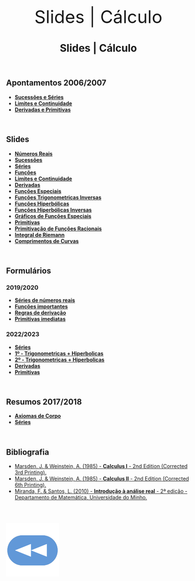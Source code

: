 <p align="center">
<font size="24">Slides | Cálculo</font>
</p>

<h1 align="center">Slides | Cálculo</h1>

<br>

## Apontamentos 2006/2007
* [**Sucessões e Séries**](Apontamentos-Sucessoes-e-Series-2006-07.pdf)
* [**Limites e Continuidade**](Apontamentos-Limites-e-Continuidade-2006-07.pdf)
* [**Derivadas e Primitivas**](Apontamentos-Derivadas-e-Primitivas-2006-07.pdf)

<br>

## Slides
* [**Números Reais**](NumerosReais.pdf)
* [**Sucessões**](Sucessoes.pdf)
* [**Séries**](Series.pdf)
* [**Funções**](Funcoes.pdf)
* [**Limites e Continuidade**](Limite_Continuidade.pdf)
* [**Derivadas**](Derivadas.pdf)
* [**Funções Especiais**](Func%CC%A7oesEspeciais.pdf)
* [**Funções Trigonometricas Inversas**](TrigonometricasInversas.pdf)
* [**Funções Hiperbólicas**](FuncoesHiperbolicas.pdf)
* [**Funções Hiperbólicas Inversas**](HiperbolicasInversas.pdf)
* [**Gráficos de Funções Especiais**](GraficosFuncoesEspeciais.pdf)
* [**Primitivas**](Primitivas.pdf)
* [**Primitivação de Funções Racionais**](PrimitivacaoFuncoesRacionais.pdf)
* [**Integral de Riemann**](IntegralRiemann.pdf)
* [**Comprimentos de Curvas**](Comprimentos_de_curvas.pdf)

<br>

## Formulários
### 2019/2020
* [**Séries de números reais**](Formul%C3%A1rio%201.pdf)
* [**Funções importantes**](Formul%C3%A1rio%202.pdf)
* [**Regras de derivação**](Formul%C3%A1rio%203.pdf)
* [**Primitivas imediatas**](Formul%C3%A1rio%204.pdf)

### 2022/2023
* [**Séries**](Formulario_Series_2223.pdf)
* [**1º - Trigonometricas + Hiperbolicas**](Formulario_Trigonometricas_Hiperbolicas_2223.pdf)
* [**2º - Trigonometricas + Hiperbolicas**](Segundo_Formulario_Trigonometricas_Hiperbolicas_2223.pdf)
* [**Derivadas**](Formulario_Derivadas_2223.pdf)
* [**Primitivas**](Formulario_Primitivas_2223.pdf)

<br>

## Resumos 2017/2018
* [**Axiomas de Corpo**](Resumo_corpo-2017-18.pdf)
* [**Séries**](Resumo_series-2017-18.pdf)

<br>

## Bibliografia
* [Marsden, J.  &  Weinstein, A. (1985) - **Calculus I** - 2nd Edition (Corrected 3rd Printing).](qt78g124h2.pdf)
* [Marsden, J.  &  Weinstein, A. (1985) - **Calculus II** - 2nd Edition (Corrected 6th Printing).](qt5jh3x2h2.pdf)
* [Miranda, F.  &  Santos, L. (2010) - **Introdução à análise real** - 2ª edição - Departamento de Matemática, Universidade do Minho.](IntAnaliseReal.pdf)

<br><br>

[![retroceder](https://raw.githubusercontent.com/David81820/Recursos-LCC/main/Rewind.png)](https://david81820.github.io/Recursos-LCC/calculo)